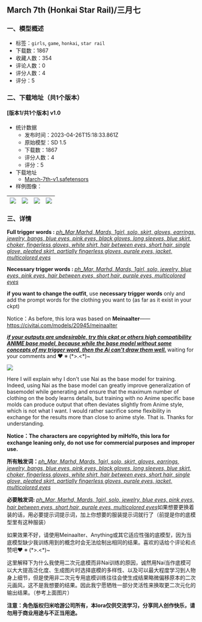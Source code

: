 ## March 7th (Honkai Star Rail)/三月七
### 一、模型概述

- 标签：`girls`, `game`, `honkai`, `star rail`
- 下载数：1867
- 收藏人数：354
- 评论人数：0
- 评分人数：4
- 评分：5

### 二、下载地址（共1个版本）

#### [版本1/共1个版本] v1.0

- 统计数据
  - 发布时间：2023-04-26T15:18:33.861Z
  - 原始模型：SD 1.5
  - 下载数：1867
  - 评分人数：4
  - 评分：5
- 下载地址
  - [March-7th-v1.safetensors](https://civitai.com/api/download/models/55994)
- 样例图像：

| <img src="https://image.civitai.com/xG1nkqKTMzGDvpLrqFT7WA/396918bd-5b16-455f-66f2-d143d29c2400/width=450/606630.jpeg" /> | <img src="https://image.civitai.com/xG1nkqKTMzGDvpLrqFT7WA/f72d79e9-d340-43d8-507c-f23084308100/width=450/606632.jpeg" /> | <img src="https://image.civitai.com/xG1nkqKTMzGDvpLrqFT7WA/c729f58f-fa5b-4695-daf6-64719dd5fb00/width=450/606635.jpeg" /> | <img src="https://image.civitai.com/xG1nkqKTMzGDvpLrqFT7WA/9cd652ba-a14f-4521-c87c-f9fc2bc31100/width=450/606636.jpeg" /> |
| ---- | ---- | ---- | ---- |


### 三、详情
<p><strong>Full trigger words :</strong> <em><u>ph_Mar,Marhd, Mards, 1girl, solo, skirt, gloves, earrings, jewelry, bangs, blue eyes, pink eyes, black gloves, long sleeves, blue skirt, choker, fingerless gloves, white shirt, hair between eyes, short hair, single glove, pleated skirt, partially fingerless gloves, purple eyes, jacket, multicolored eyes</u></em></p><p><strong>Necessary trigger words : </strong><em><u>ph_Mar, Marhd, Mards, 1girl, solo, jewelry, blue eyes, pink eyes, hair between eyes, short hair, purple eyes, multicolored eyes</u></em></p><p><strong>if you want to change the outfit</strong>, use <strong>necessary trigger words</strong> only and add the prompt words for the clothing you want to (as far as it exist in your ckpt)</p><p>Notice：As before, this lora was based on <strong>Meinaalter</strong>——<a target="_blank" rel="ugc" href="https://civitai.com/models/20945/meinaalter">https://civitai.com/models/20945/meinaalter</a></p><p><strong><em><u>if your outputs are undesirable, try this ckpt or others high compatibility ANIME base model, because while the base model without some concepts of my trigger word, then the Ai can't draw them well.</u> </em></strong>waiting for your comments and ❤ ※ (*&gt;.&lt;*)~</p><p></p><img src="https://imagecache.civitai.com/xG1nkqKTMzGDvpLrqFT7WA/4880744f-fec9-427c-ed3e-82d9331af900/width=525/4880744f-fec9-427c-ed3e-82d9331af900.jpeg" /><p>Here I will explain why I don't use Nai as the base model for training. Indeed, using Nai as the base model can greatly improve generalization of basemodel while generating and ensure that the maximum number of clothing on the body learns details, but training with no Anime specific base molds can produce output that often deviates slightly from Anime style, which is not what I want. I would rather sacrifice some flexibility in exchange for the results more than close to anime style. That is. Thanks for understanding.</p><p></p><p><strong>Notice：The characters are copyrighted by miHoYo, this lora for exchange leaning only, do not use for commercial purposes and improper use.</strong></p><p></p><p><strong>所有触发词：</strong><em><u>ph_Mar, Marhd, Mards, 1girl, solo, skirt, gloves, earrings, jewelry, bangs, blue eyes, pink eyes, black gloves, long sleeves, blue skirt, choker, fingerless gloves, white shirt, hair between eyes, short hair, single glove, pleated skirt, partially fingerless gloves, purple eyes, jacket, multicolored eyes</u></em></p><p><strong>必要触发词: </strong><em><u>ph_Mar, Marhd, Mards, 1girl, solo, jewelry, blue eyes, pink eyes, hair between eyes, short hair, purple eyes, multicolored eyes</u></em>如果想要更换着装的话，用必要提示词提示词，加上你想要的服装提示词就行了（前提是你的底模型里有这种服装）</p><p>如果效果不好，请使用Meinaalter、Anything或其它适应性强的底模型，因为当底模型缺少我训练用到的概念时会无法绘制出相同的结果。喜欢的话给个评论和点赞吧❤ ※ (*&gt;.&lt;*)~</p><p></p><p>这里解释下为什么我使用二次元底模而非Nai训练的原因，诚然用Nai当作底模可以大大提高泛化度、生成图片时选择底模的多样性、以及可以最大程度学习到人物身上细节，但是使用非二次元专用底模训练往往会使生成结果略微偏移原本的二次元画风，这不是我想要的结果。因此我宁愿牺牲一部分灵活性来换取更二次元化的输出结果。（参考上面图片）</p><p></p><p><strong>注意：角色版权归米哈游公司所有，本lora仅供交流学习，分享同人创作快乐，请勿用于商业用途与不正当用途。</strong></p>